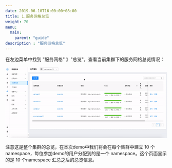 ```yaml
---
date: 2019-06-10T16:00:00+08:00
title: 1.服务网格总览
weight: 70
menu:
  main:
    parent: "guide"
description : "服务网格总览"
---
```


在左边菜单中找到 "服务网格" 》"总览"，查看当前集群下的服务网格总览情况：

![](images/overview/overview.gif)

注意这是整个集群的总览，在本次demo中我们将会在每个集群中建立 10 个 namespace，每位参加demo的用户分配到的是一个 namespace。这个页面显示的是 10 个namespace 汇总之后的总览信息。

